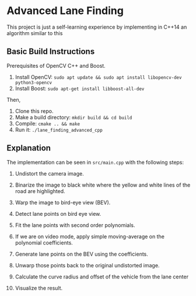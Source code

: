 # Advanced Lane Finding

This project is just a self-learning experience by implementing in C++14 an 
algorithm similar to this 




## Basic Build Instructions

Prerequisites of OpenCV C++ and Boost. 
1. Install OpenCV: `sudo apt update && sudo apt install libopencv-dev python3-opencv`
2. Install Boost: `sudo apt-get install libboost-all-dev`

Then,
1. Clone this repo.
2. Make a build directory: `mkdir build && cd build`
3. Compile: `cmake .. && make`
4. Run it: `./lane_finding_advanced_cpp`

## Explanation

The implementation can be seen in `src/main.cpp` with the following steps:

1. Undistort the camera image.

2. Binarize the image to black white where the yellow and white lines of the road are highlighted.

3. Warp the image to bird-eye view (BEV).

4. Detect lane points on bird eye view.

5. Fit the lane points with second order polynomials.

6. If we are on video mode, apply simple moving-average on the polynomial coefficients.

7. Generate lane points on the BEV using the coefficients.

8. Unwarp those points back to the original undistorted image.

9. Calculate the curve radius and offset of the vehicle from the lane center

9. Visualize the result.
